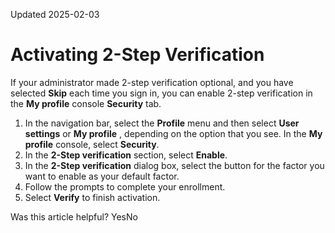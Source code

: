 Updated 2025-02-03
# Activating 2-Step Verification
If your administrator made 2-step verification optional, and you have selected **Skip** each time you sign in, you can enable 2-step verification in the **My profile** console **Security** tab.
  1. In the navigation bar, select the **Profile** menu and then select **User settings** or **My profile** , depending on the option that you see. In the **My profile** console, select **Security**.
  2. In the **2-Step verification** section, select **Enable**.
  3. In the **2-Step verification** dialog box, select the button for the factor you want to enable as your default factor.
  4. Follow the prompts to complete your enrollment.
  5. Select **Verify** to finish activation.


Was this article helpful?
YesNo

